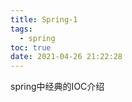 ```yaml
---
title: Spring-1
tags:
  - spring
toc: true
date: 2021-04-26 21:22:28
---
```


spring中经典的IOC介绍

<!-- more -->